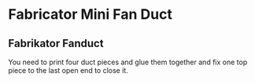 # Fabricator Mini Fan Duct

Fabrikator Fanduct
------------------

You need to print four duct pieces and glue them 
together and fix one top piece to the last open end 
to close it.
